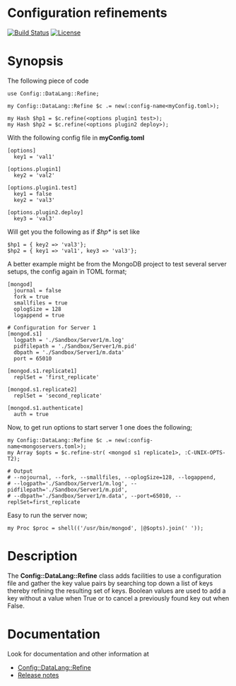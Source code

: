 # Configuration refinements
[![Build Status](https://travis-ci.org/MARTIMM/config-datalang-refine.svg?branch=master)](https://travis-ci.org/MARTIMM/config-datalang-refine)
[![License](http://martimm.github.io/label/License-label.svg)](http://www.perlfoundation.org/artistic_license_2_0)

# Synopsis

The following piece of code
```
use Config::DataLang::Refine;

my Config::DataLang::Refine $c .= new(:config-name<myConfig.toml>);

my Hash $hp1 = $c.refine(<options plugin1 test>);
my Hash $hp2 = $c.refine(<options plugin2 deploy>);
```
With the following config file in **myConfig.toml**

```
[options]
  key1 = 'val1'

[options.plugin1]
  key2 = 'val2'

[options.plugin1.test]
  key1 = false
  key2 = 'val3'

[options.plugin2.deploy]
  key3 = 'val3'
```
Will get you the following as if *$hp\** is set like
```
$hp1 = { key2 => 'val3'};
$hp2 = { key1 => 'val1', key3 => 'val3'};
```

A better example might be from the MongoDB project to test several server setups, the config again in TOML format;
```
[mongod]
  journal = false
  fork = true
  smallfiles = true
  oplogSize = 128
  logappend = true

# Configuration for Server 1
[mongod.s1]
  logpath = './Sandbox/Server1/m.log'
  pidfilepath = './Sandbox/Server1/m.pid'
  dbpath = './Sandbox/Server1/m.data'
  port = 65010

[mongod.s1.replicate1]
  replSet = 'first_replicate'

[mongod.s1.replicate2]
  replSet = 'second_replicate'

[mongod.s1.authenticate]
  auth = true
```
Now, to get run options to start server 1 one does the following;
```
my Config::DataLang::Refine $c .= new(:config-name<mongoservers.toml>);
my Array $opts = $c.refine-str( <mongod s1 replicate1>, :C-UNIX-OPTS-T2);

# Output
# --nojournal, --fork, --smallfiles, --oplogSize=128, --logappend,
# --logpath='./Sandbox/Server1/m.log', --pidfilepath='./Sandbox/Server1/m.pid',
# --dbpath='./Sandbox/Server1/m.data', --port=65010, --replSet=first_replicate
```
Easy to run the server now;
```
my Proc $proc = shell(('/usr/bin/mongod', |@$opts).join(' '));
```

# Description

The **Config::DataLang::Refine** class adds facilities to use a configuration file and gather the key value pairs by searching top down a list of keys thereby refining the resulting set of keys. Boolean values are used to add a key without a value when True or to cancel a previously found key out when False.

# Documentation

Look for documentation and other information at
* [Config::DataLang::Refine](https://github.com/MARTIMM/config-datalang-refine/blob/master/doc/Refine.pdf)
* [Release notes](https://github.com/MARTIMM/config-datalang-refine/blob/master/doc/CHANGES.md)
